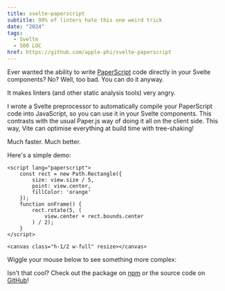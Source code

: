```yaml
---
title: svelte-paperscript
subtitle: 99% of linters hate this one weird trick
date: "2024"
tags:
  - Svelte
  - 500 LOC
href: https://github.com/apple-phi/svelte-paperscript
---
```

<script>
    import SimpleExample from './svelte-paperscript/SimpleExample.svelte';
    import SplashExample from './svelte-paperscript/SplashExample.svelte';
    import '../../css/prism-dracula.css'
</script>

Ever wanted the ability to write [PaperScript](http://paperjs.org/) code directly in your Svelte components? No?
Well, too bad. You can do it anyway.

It makes linters (and other static analysis tools) very angry.

I wrote a Svelte preprocessor to automatically compile your PaperScript code into JavaScript, so you can use it in your Svelte components. This contrasts with the usual Paper.js way of doing it all on the client side. This way, Vite can optimise everything at build time with tree-shaking!

Much faster. Much better.

Here's a simple demo:

<SimpleExample />

<div class="text-balance">

```svelte
<script lang="​paperscript">
    const rect = new Path.Rectangle({
        size: view.size / 5,
        point: view.center,
        fillColor: 'orange'
    });
    function onFrame() {
        rect.rotate(5, (
            view.center + rect.bounds.center
        ) / 2);
    }
</script>

<canvas class="h-1/2 w-full" resize></canvas>
```

</div>

Wiggle your mouse below to see something more complex:

<SplashExample />

Isn't that cool? Check out the package on [npm](https://www.npmjs.com/package/svelte-paperscript) or the source code on [GitHub](https://github.com/apple-phi/svelte-paperscript)!
